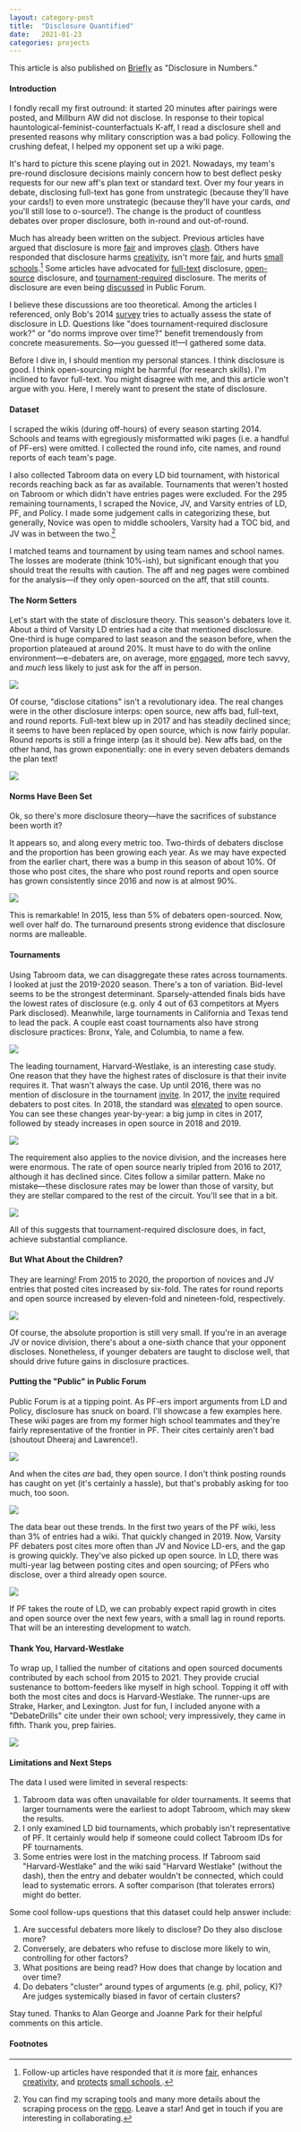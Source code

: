 ```yaml
---
layout: category-post
title:  "Disclosure Quantified"
date:   2021-01-23
categories: projects
---
```


This article is also published on [Briefly](https://www.vbriefly.com/2021/01/22/disclosure-in-numbers-by-peter-zhang/) as "Disclosure in Numbers."

#### Introduction

I fondly recall my first outround: it started 20 minutes after pairings were posted, and Millburn AW did not disclose. In response to their topical hauntological-feminist-counterfactuals K-aff, I read a disclosure shell and presented reasons why military conscription was a bad policy. Following the crushing defeat, I helped my opponent set up a wiki page.

It's hard to picture this scene playing out in 2021. Nowadays, my team's pre-round disclosure decisions mainly concern how to best deflect pesky requests for our new aff's plan text or standard text. Over my four years in debate, disclosing full-text has gone from unstrategic (because they'll have your cards!) to even more unstrategic (because they'll have your cards, *and* you'll still lose to o-source!). The change is the product of countless debates over proper disclosure, both in-round and out-of-round.

Much has already been written on the subject. Previous articles have argued that disclosure is more [fair](https://www.premierdebate.com/articles/holiday-disclosure-post-1/) and improves [clash](http://nsdupdate.com/2013/10/10/a-defense-of-disclosure-including-third-party-disclosure-by-jacob-nails/). Others have responded that disclosure harms [creativity](http://nsdupdate.com/2016/disclosure-and-creativity-by-martin-sigalow/), isn't more [fair](https://www.vbriefly.com/2017/01/22/intrinsic-skills-and-non-disclosure-a-reply-to-bob-by-rahul-gosain/), and hurts [small schools](http://nsdupdate.com/2018/a-strategic-response-to-resource-disparity-stephen-scopa/).[^1] Some articles have advocated for [full-text](https://www.vbriefly.com/2014/10/24/evidence-ethics-in-ld-debate-a-proposal-by-akhil-gandra-and-arjun-tambe/) disclosure, [open-source](https://www.vbriefly.com/2019/02/06/a-critique-of-full-text-disclosure-by-ishan-bhatt-and-rex-evans/) disclosure, and [tournament-required](https://www.vbriefly.com/2014/09/11/in-defense-of-tournament-required-disclosure-2/) disclosure. The merits of disclosure are even being [discussed](https://static1.squarespace.com/static/59821e444c0dbfd3cde18fd3/t/5b4b4ee92b6a280d52b89678/1531662058046/Summit+-+Alternative+Positions+-+Shane+Mia.pdf) in Public Forum.

I believe these discussions are too theoretical. Among the articles I referenced, only Bob's 2014 [survey](http://premierdebate.com/2016/12/30/holiday-disclosure-post-2-reply-to-kymn-bob-overing) tries to actually assess the state of disclosure in LD. Questions like "does tournament-required disclosure work?" or "do norms improve over time?" benefit tremendously from concrete measurements. So—you guessed it!—I gathered some data.

Before I dive in, I should mention my personal stances. I think disclosure is good. I think open-sourcing might be harmful (for research skills). I'm inclined to favor full-text. You might disagree with me, and this article won't argue with you. Here, I merely want to present the state of disclosure.

#### Dataset

I scraped the wikis (during off-hours) of every season starting 2014. Schools and teams with egregiously misformatted wiki pages (i.e. a handful of PF-ers) were omitted. I collected the round info, cite names, and round reports of each team's page.

I also collected Tabroom data on every LD bid tournament, with historical records reaching back as far as available. Tournaments that weren't hosted on Tabroom or which didn't have entries pages were excluded. For the 295 remaining tournaments, I scraped the Novice, JV, and Varsity entries of LD, PF, and Policy. I made some judgement calls in categorizing these, but generally, Novice was open to middle schoolers, Varsity had a TOC bid, and JV was in between the two.[^2]

I matched teams and tournament by using team names and school names. The losses are moderate (think 10%-ish), but significant enough that you should treat the results with caution. The aff and neg pages were combined for the analysis—if they only open-sourced on the aff, that still counts.

#### The Norm Setters

Let's start with the state of disclosure theory. This season's debaters love it. About a third of Varsity LD entries had a cite that mentioned disclosure. One-third is huge compared to last season and the season before, when the proportion plateaued at around 20%. It must have to do with the online environment—e-debaters are, on average, more [engaged](https://www.vbriefly.com/2020/12/31/five-trends-among-e-debate-competitors-by-peter-zhang/), more tech savvy, and *much* less likely to just ask for the aff in person.

![](/resources/annual_LD_cites.png)

Of course, "disclose citations" isn't a revolutionary idea. The real changes were in the other disclosure interps: open source, new affs bad, full-text, and round reports. Full-text blew up in 2017 and has steadily declined since; it seems to have been replaced by open source, which is now fairly popular. Round reports is still a fringe interp (as it should be). New affs bad, on the other hand, has grown exponentially: one in every seven debaters demands the plan text!

![](/resources/annual_LD_shells.png)

#### Norms Have Been Set

Ok, so there's more disclosure theory—have the sacrifices of substance been worth it?

It appears so, and along every metric too. Two-thirds of debaters disclose and the proportion has been growing each year. As we may have expected from the earlier chart, there was a bump in this season of about 10%. Of those who post cites, the share who post round reports and open source has grown consistently since 2016 and now is at almost 90%.

![](/resources/annual_LD.png)

This is remarkable! In 2015, less than 5% of debaters open-sourced. Now, well over half do. The turnaround presents strong evidence that disclosure norms are malleable.

#### Tournaments

Using Tabroom data, we can disaggregate these rates across tournaments. I looked at just the 2019-2020 season. There's a ton of variation. Bid-level seems to be the strongest determinant. Sparsely-attended finals bids have the lowest rates of disclosure (e.g. only 4 out of 63 competitors at Myers Park disclosed). Meanwhile, large tournaments in California and Texas tend to lead the pack. A couple east coast tournaments also have strong disclosure practices: Bronx, Yale, and Columbia, to name a few.

![](/resources/tournaments.png)

The leading tournament, Harvard-Westlake, is an interesting case study. One reason that they have the highest rates of disclosure is that their invite requires it. That wasn't always the case. Up until 2016, there was no mention of disclosure in the tournament [invite](https://www.tabroom.com/index/tourn/fields.mhtml?tourn_id=4169). In 2017, the [invite](https://www.tabroom.com/index/tourn/index.mhtml?webpage_id=2329&tourn_id=5792) required debaters to post cites. In 2018, the standard was [elevated](https://www.tabroom.com/index/tourn/index.mhtml?webpage_id=4144&tourn_id=8649) to open source. You can see these changes year-by-year: a big jump in cites in 2017, followed by steady increases in open source in 2018 and 2019.

![](/resources/annual_HW.png)

The requirement also applies to the novice division, and the increases here were enormous. The rate of open source nearly tripled from 2016 to 2017, although it has declined since. Cites follow a similar pattern. Make no mistake—these disclosure rates may be lower than those of varsity, but they are stellar compared to the rest of the circuit. You'll see that in a bit.

![](/resources/annual_HWnovices.png)

All of this suggests that tournament-required disclosure does, in fact, achieve substantial compliance.

#### But What About the Children?

They are learning! From 2015 to 2020, the proportion of novices and JV entries that posted cites increased by six-fold. The rates for round reports and open source increased by eleven-fold and nineteen-fold, respectively.

![](/resources/annual_JVnovice.png)

Of course, the absolute proportion is still very small. If you're in an average JV or novice division, there's about a one-sixth chance that your opponent discloses. Nonetheless, if younger debaters are taught to disclose well, that should drive future gains in disclosure practices.

#### Putting the "Public" in Public Forum

Public Forum is at a tipping point. As PF-ers import arguments from LD and Policy, disclosure has snuck on board. I'll showcase a few examples here. These wiki pages are from my former high school teammates and they're fairly representative of the frontier in PF. Their cites certainly aren't bad (shoutout Dheeraj and Lawrence!).

![](/resources/cites.png)

And when the cites *are* bad, they open source. I don't think posting rounds has caught on yet (it's certainly a hassle), but that's probably asking for too much, too soon.

![](/resources/osource.png)

The data bear out these trends. In the first two years of the PF wiki, less than 3% of entries had a wiki. That quickly changed in 2019. Now, Varsity PF debaters post cites more often than JV and Novice LD-ers, and the gap is growing quickly. They've also picked up open source. In LD, there was multi-year lag between posting cites and open sourcing; of PFers who disclose, over a third already open source.

![](/resources/annual_PF.png)

If PF takes the route of LD, we can probably expect rapid growth in cites and open source over the next few years, with a small lag in round reports. That will be an interesting development to watch.

#### Thank You, Harvard-Westlake

To wrap up, I tallied the number of citations and open sourced documents contributed by each school from 2015 to 2021. They provide crucial sustenance to bottom-feeders like myself in high school. Topping it off with both the most cites and docs is Harvard-Westlake. The runner-ups are Strake, Harker, and Lexington. Just for fun, I included anyone with a "DebateDrills" cite under their own school; very impressively, they came in fifth. Thank you, prep fairies.

![](/resources/top_schools.png)

#### Limitations and Next Steps

The data I used were limited in several respects:

1. Tabroom data was often unavailable for older tournaments. It seems that larger tournaments were the earliest to adopt Tabroom, which may skew the results.
2. I only examined LD bid tournaments, which probably isn't representative of PF. It certainly would help if someone could collect Tabroom IDs for PF tournaments.
3. Some entries were lost in the matching process. If Tabroom said "Harvard-Westlake" and the wiki said "Harvard Westlake" (without the dash), then the entry and debater wouldn't be connected, which could lead to systematic errors. A softer comparison (that tolerates errors) might do better.

Some cool follow-ups questions that this dataset could help answer include:

1. Are successful debaters more likely to disclose? Do they also disclose more?
2. Conversely, are debaters who refuse to disclose more likely to win, controlling for other factors?
3. What positions are being read? How does that change by location and over time?
4. Do debaters "cluster" around types of arguments (e.g. phil, policy, K)? Are judges systemically biased in favor of certain clusters?

Stay tuned. Thanks to Alan George and Joanne Park for their helpful comments on this article.

#### Footnotes

[^1]: Follow-up articles have responded that it *is* more [fair](https://www.premierdebate.com/articles/holiday-disclosure-post-5-reply-and-round-up-bob-overing/), enhances [creativity](https://www.premierdebate.com/articles/disclosure-enhances-creativity/), and [protects](https://www.premierdebate.com/articles/small-school-disclosure-a-response-to-stephen-scopa-kenan-anderson/) [small schools ](https://www.premierdebate.com/articles/small-schools-and-disclosure-by-lawrence-zhou/). 
[^2]: You can find my scraping tools and many more details about the scraping process on the [repo](https://github.com/petezh/Disclosure). Leave a star! And get in touch if you are interesting in collaborating.
